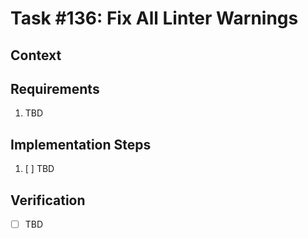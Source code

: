 # Task #136: Fix All Linter Warnings
## Context



## Requirements

1. TBD

## Implementation Steps

1. [ ] TBD

## Verification

- [ ] TBD
